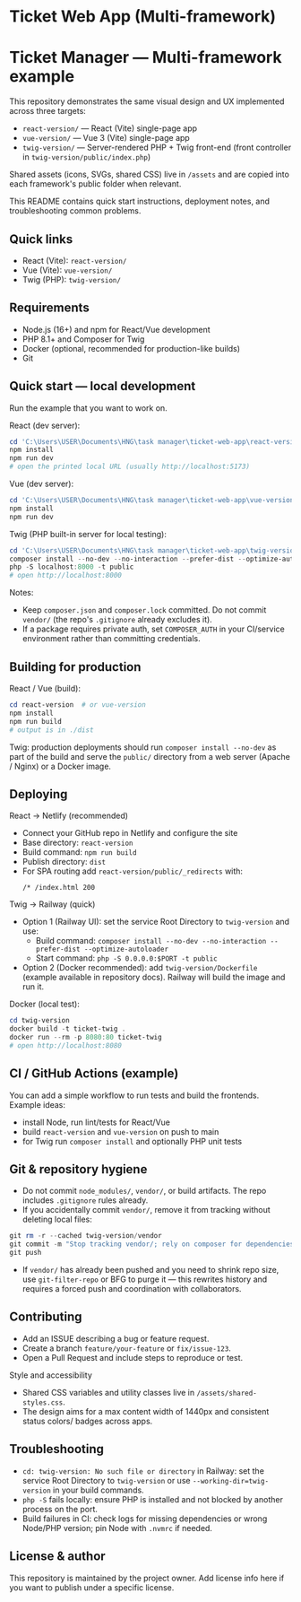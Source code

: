 # Ticket Web App (Multi-framework)
# Ticket Manager — Multi-framework example

This repository demonstrates the same visual design and UX implemented across three targets:

- `react-version/` — React (Vite) single-page app
- `vue-version/` — Vue 3 (Vite) single-page app
- `twig-version/` — Server-rendered PHP + Twig front-end (front controller in `twig-version/public/index.php`)

Shared assets (icons, SVGs, shared CSS) live in `/assets` and are copied into each framework's public folder when relevant.

This README contains quick start instructions, deployment notes, and troubleshooting common problems.

## Quick links

- React (Vite): `react-version/`
- Vue (Vite): `vue-version/`
- Twig (PHP): `twig-version/`

## Requirements

- Node.js (16+) and npm for React/Vue development
- PHP 8.1+ and Composer for Twig
- Docker (optional, recommended for production-like builds)
- Git

## Quick start — local development

Run the example that you want to work on.

React (dev server):

```powershell
cd 'C:\Users\USER\Documents\HNG\task manager\ticket-web-app\react-version'
npm install
npm run dev
# open the printed local URL (usually http://localhost:5173)
```

Vue (dev server):

```powershell
cd 'C:\Users\USER\Documents\HNG\task manager\ticket-web-app\vue-version'
npm install
npm run dev
```

Twig (PHP built-in server for local testing):

```powershell
cd 'C:\Users\USER\Documents\HNG\task manager\ticket-web-app\twig-version'
composer install --no-dev --no-interaction --prefer-dist --optimize-autoloader
php -S localhost:8000 -t public
# open http://localhost:8000
```

Notes:
- Keep `composer.json` and `composer.lock` committed. Do not commit `vendor/` (the repo's `.gitignore` already excludes it).
- If a package requires private auth, set `COMPOSER_AUTH` in your CI/service environment rather than committing credentials.

## Building for production

React / Vue (build):

```powershell
cd react-version  # or vue-version
npm install
npm run build
# output is in ./dist
```

Twig: production deployments should run `composer install --no-dev` as part of the build and serve the `public/` directory from a web server (Apache / Nginx) or a Docker image.

## Deploying

React → Netlify (recommended)
- Connect your GitHub repo in Netlify and configure the site
- Base directory: `react-version`
- Build command: `npm run build`
- Publish directory: `dist`
- For SPA routing add `react-version/public/_redirects` with:
	```
	/* /index.html 200
	```

Twig → Railway (quick)
- Option 1 (Railway UI): set the service Root Directory to `twig-version` and use:
	- Build command: `composer install --no-dev --no-interaction --prefer-dist --optimize-autoloader`
	- Start command: `php -S 0.0.0.0:$PORT -t public`
- Option 2 (Docker recommended): add `twig-version/Dockerfile` (example available in repository docs). Railway will build the image and run it.

Docker (local test):

```powershell
cd twig-version
docker build -t ticket-twig .
docker run --rm -p 8080:80 ticket-twig
# open http://localhost:8080
```

## CI / GitHub Actions (example)

You can add a simple workflow to run tests and build the frontends. Example ideas:
- install Node, run lint/tests for React/Vue
- build `react-version` and `vue-version` on push to main
- for Twig run `composer install` and optionally PHP unit tests

## Git & repository hygiene

- Do not commit `node_modules/`, `vendor/`, or build artifacts. The repo includes `.gitignore` rules already.
- If you accidentally commit `vendor/`, remove it from tracking without deleting local files:

```powershell
git rm -r --cached twig-version/vendor
git commit -m "Stop tracking vendor/; rely on composer for dependencies"
git push
```

- If `vendor/` has already been pushed and you need to shrink repo size, use `git-filter-repo` or BFG to purge it — this rewrites history and requires a forced push and coordination with collaborators.

## Contributing

- Add an ISSUE describing a bug or feature request.
- Create a branch `feature/your-feature` or `fix/issue-123`.
- Open a Pull Request and include steps to reproduce or test.

Style and accessibility
- Shared CSS variables and utility classes live in `/assets/shared-styles.css`.
- The design aims for a max content width of 1440px and consistent status colors/ badges across apps.

## Troubleshooting

- `cd: twig-version: No such file or directory` in Railway: set the service Root Directory to `twig-version` or use `--working-dir=twig-version` in your build commands.
- `php -S` fails locally: ensure PHP is installed and not blocked by another process on the port.
- Build failures in CI: check logs for missing dependencies or wrong Node/PHP version; pin Node with `.nvmrc` if needed.

## License & author

This repository is maintained by the project owner. Add license info here if you want to publish under a specific license.

